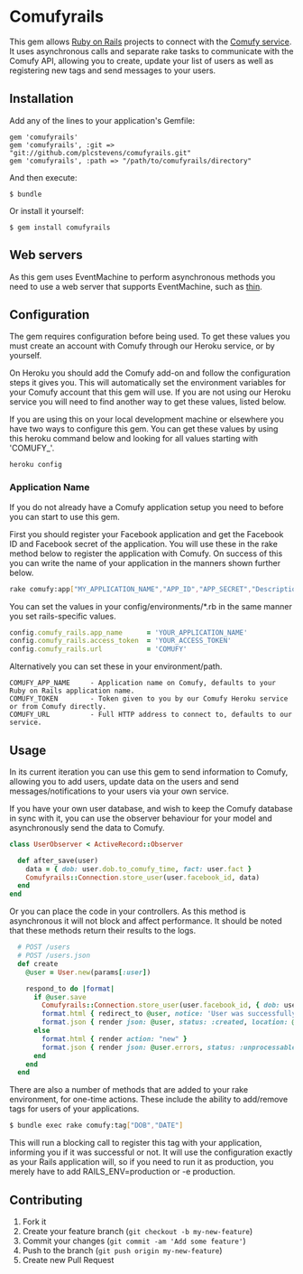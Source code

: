 # Comufyrails

This gem allows [Ruby on Rails](http://rubyonrails.org/) projects to connect with the
[Comufy service](http://www.comufy.com/). It uses asynchronous calls and separate rake tasks to communicate with
the Comufy API, allowing you to create, update your list of users as well as registering new tags and send
messages to your users.

## Installation

Add any of the lines to your application's Gemfile:

    gem 'comufyrails'
    gem 'comufyrails', :git => "git://github.com/plcstevens/comufyrails.git"
    gem 'comufyrails', :path => "/path/to/comufyrails/directory"

And then execute:

    $ bundle

Or install it yourself:

    $ gem install comufyrails


## Web servers

As this gem uses EventMachine to perform asynchronous methods you need to use a web server that supports EventMachine,
such as [thin](http://code.macournoyer.com/thin/).

## Configuration

The gem requires configuration before being used. To get these values you must create an account with Comufy through
our Heroku service, or by yourself.

On Heroku you should add the Comufy add-on and follow the configuration steps it gives you. This will automatically
set the environment variables for your Comufy account that this gem will use. If you are not using our Heroku
service you will need to find another way to get these values, listed below.

If you are using this on your local development machine or elsewhere you have two ways to configure this gem. You
can get these values by using this heroku command below and looking for all values starting with 'COMUFY_'.

    heroku config

### Application Name

If you do not already have a Comufy application setup you need to before you can start to use this gem.

First you should register your Facebook application and get the Facebook ID and Facebook
secret of the application. You will use these in the rake method below to register the application with Comufy.
On success of this you can write the name of your application in the manners shown further below.

```bash
rake comufy:app["MY_APPLICATION_NAME","APP_ID","APP_SECRET","Description of my application"]
```

You can set the values in your config/environments/*.rb in the same manner you set rails-specific values.

```ruby
config.comufy_rails.app_name      = 'YOUR_APPLICATION_NAME'
config.comufy_rails.access_token  = 'YOUR_ACCESS_TOKEN'
config.comufy_rails.url           = 'COMUFY'
```

Alternatively you can set these in your environment/path.

```
COMUFY_APP_NAME     - Application name on Comufy, defaults to your Ruby on Rails application name.
COMUFY_TOKEN        - Token given to you by our Comufy Heroku service or from Comufy directly.
COMUFY_URL          - Full HTTP address to connect to, defaults to our service.
```

## Usage

In its current iteration you can use this gem to send information to Comufy, allowing you to add users, update data
on the users and send messages/notifications to your users via your own service.

If you have your own user database, and wish to keep the Comufy database in sync with it, you can use the observer
behaviour for your model and asynchronously send the data to Comufy.

```ruby
class UserObserver < ActiveRecord::Observer

  def after_save(user)
    data = { dob: user.dob.to_comufy_time, fact: user.fact }
    Comufyrails::Connection.store_user(user.facebook_id, data)
  end
end
```

Or you can place the code in your controllers. As this method is asynchronous it will not block and affect
performance. It should be noted that these methods return their results to the logs.

```ruby
  # POST /users
  # POST /users.json
  def create
    @user = User.new(params[:user])

    respond_to do |format|
      if @user.save
        Comufyrails::Connection.store_user(user.facebook_id, { dob: user.dob.to_comufy_time, fact: user.fact })
        format.html { redirect_to @user, notice: 'User was successfully created.' }
        format.json { render json: @user, status: :created, location: @user }
      else
        format.html { render action: "new" }
        format.json { render json: @user.errors, status: :unprocessable_entity }
      end
    end
  end
```

There are also a number of methods that are added to your rake environment, for one-time actions. These include
the ability to add/remove tags for users of your applications.

```bash
$ bundle exec rake comufy:tag["DOB","DATE"]
```

This will run a blocking call to register this tag with your application, informing you if it was successful or not.
It will use the configuration exactly as your Rails application will, so if you need to run it as production, you
merely have to add RAILS_ENV=production or -e production.

## Contributing

1. Fork it
2. Create your feature branch (`git checkout -b my-new-feature`)
3. Commit your changes (`git commit -am 'Add some feature'`)
4. Push to the branch (`git push origin my-new-feature`)
5. Create new Pull Request
